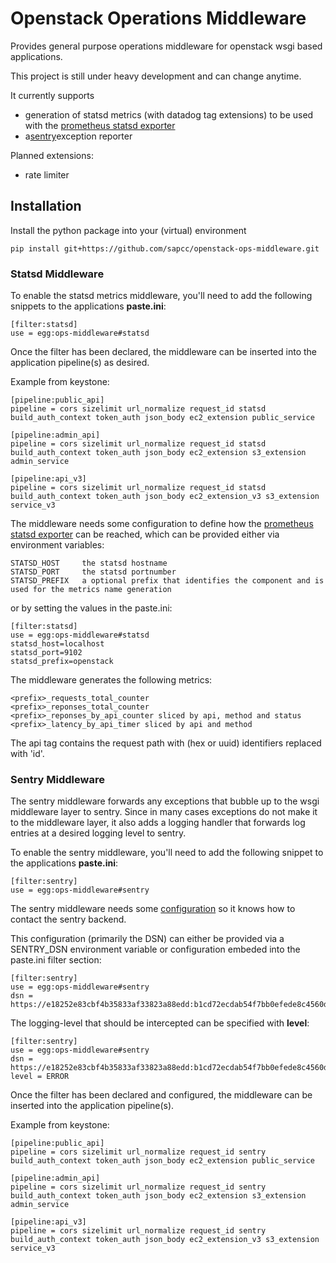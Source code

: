 # Openstack Operations Middleware

Provides general purpose operations middleware for openstack wsgi based applications.

This project is still under heavy development and can change anytime.

It currently supports
 
- generation of statsd metrics (with datadog tag extensions) to be used with the [prometheus statsd exporter](https://github.com/prometheus/statsd_exporter)
- a[sentry](http://getsentry.com)exception reporter

Planned extensions:

- rate limiter
 
 
## Installation
 
Install the python package into your (virtual) environment
 
    pip install git+https://github.com/sapcc/openstack-ops-middleware.git 
     

### Statsd Middleware

To enable the statsd metrics middleware, you'll need to add the following
snippets to the applications **paste.ini**:

    [filter:statsd]
    use = egg:ops-middleware#statsd

Once the filter has been declared, the middleware can be inserted into the 
application pipeline(s) as desired.

Example from keystone:
 
    [pipeline:public_api]
    pipeline = cors sizelimit url_normalize request_id statsd build_auth_context token_auth json_body ec2_extension public_service
 
    [pipeline:admin_api]
    pipeline = cors sizelimit url_normalize request_id statsd build_auth_context token_auth json_body ec2_extension s3_extension admin_service
     
    [pipeline:api_v3]
    pipeline = cors sizelimit url_normalize request_id statsd build_auth_context token_auth json_body ec2_extension_v3 s3_extension service_v3

The middleware needs some configuration to define how the [prometheus statsd exporter](https://github.com/prometheus/statsd_exporter) can be reached,
which can be provided either via environment variables:

    STATSD_HOST     the statsd hostname
    STATSD_PORT     the statsd portnumber
    STATSD_PREFIX   a optional prefix that identifies the component and is used for the metrics name generation
    
or by setting the values in the paste.ini:

    [filter:statsd]
    use = egg:ops-middleware#statsd
    statsd_host=localhost
    statsd_port=9102
    statsd_prefix=openstack

The middleware generates the following metrics:

    <prefix>_requests_total_counter
    <prefix>_reponses_total_counter
    <prefix>_reponses_by_api_counter sliced by api, method and status
    <prefix>_latency_by_api_timer sliced by api and method
    
The api tag contains the request path with (hex or uuid) identifiers replaced with 'id'.

### Sentry Middleware

The sentry middleware forwards any exceptions that bubble up to the wsgi middleware layer to sentry.
Since in many cases exceptions do not make it to the middleware layer, it also adds a logging handler that forwards log entries at a desired logging level to sentry.

To enable the sentry middleware, you'll need to add the following snippet to the applications **paste.ini**:

    [filter:sentry]
    use = egg:ops-middleware#sentry

The sentry middleware needs some [configuration](https://docs.getsentry.com/hosted/clients/python/#configuring-the-client) so it knows how to contact the sentry backend.

This configuration (primarily the DSN) can either be provided via a SENTRY_DSN 
environment variable or configuration embeded into the paste.ini filter section:

    [filter:sentry]
    use = egg:ops-middleware#sentry
    dsn = https://e18252e83cbf4b35833af33823a88edd:b1cd72ecdab54f7bb0efede8c4560d3e@sentry.your.domain.com/5 

The logging-level that should be intercepted can be specified with **level**:
 
    [filter:sentry]
    use = egg:ops-middleware#sentry
    dsn = https://e18252e83cbf4b35833af33823a88edd:b1cd72ecdab54f7bb0efede8c4560d3e@sentry.your.domain.com/5
    level = ERROR
 
Once the filter has been declared and configured, the middleware can be inserted into the application pipeline(s).

Example from keystone:
 
    [pipeline:public_api]
    pipeline = cors sizelimit url_normalize request_id sentry build_auth_context token_auth json_body ec2_extension public_service
 
    [pipeline:admin_api]
    pipeline = cors sizelimit url_normalize request_id sentry build_auth_context token_auth json_body ec2_extension s3_extension admin_service
     
    [pipeline:api_v3]
    pipeline = cors sizelimit url_normalize request_id sentry build_auth_context token_auth json_body ec2_extension_v3 s3_extension service_v3
